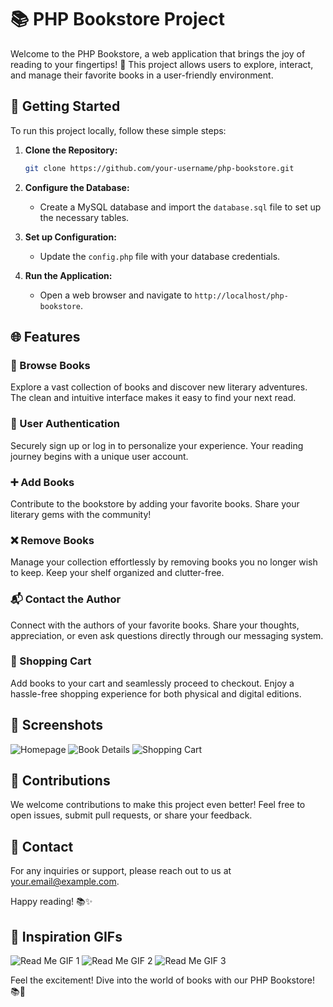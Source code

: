 # 📚 PHP Bookstore Project

Welcome to the PHP Bookstore, a web application that brings the joy of reading to your fingertips! 🌟 This project allows users to explore, interact, and manage their favorite books in a user-friendly environment.

## 🚀 Getting Started

To run this project locally, follow these simple steps:

1. **Clone the Repository:**
   ```bash
   git clone https://github.com/your-username/php-bookstore.git
   ```

2. **Configure the Database:**
   - Create a MySQL database and import the `database.sql` file to set up the necessary tables.

3. **Set up Configuration:**
   - Update the `config.php` file with your database credentials.

4. **Run the Application:**
   - Open a web browser and navigate to `http://localhost/php-bookstore`.

## 🌐 Features

### 📖 Browse Books
Explore a vast collection of books and discover new literary adventures. The clean and intuitive interface makes it easy to find your next read.

### 👥 User Authentication
Securely sign up or log in to personalize your experience. Your reading journey begins with a unique user account.

### ➕ Add Books
Contribute to the bookstore by adding your favorite books. Share your literary gems with the community!

### ❌ Remove Books
Manage your collection effortlessly by removing books you no longer wish to keep. Keep your shelf organized and clutter-free.

### 📬 Contact the Author
Connect with the authors of your favorite books. Share your thoughts, appreciation, or even ask questions directly through our messaging system.

### 🛒 Shopping Cart
Add books to your cart and seamlessly proceed to checkout. Enjoy a hassle-free shopping experience for both physical and digital editions.

## 📸 Screenshots

![Homepage](screenshots/homepage.png)
![Book Details](screenshots/book-details.png)
![Shopping Cart](screenshots/shopping-cart.png)

## 📝 Contributions

We welcome contributions to make this project even better! Feel free to open issues, submit pull requests, or share your feedback.

## 📧 Contact

For any inquiries or support, please reach out to us at [your.email@example.com](mailto:your.email@example.com).

Happy reading! 📚✨

## 🚀 Inspiration GIFs

![Read Me GIF 1](https://media.giphy.com/media/l2Je8M6b9XPxjuq40/giphy.gif)
![Read Me GIF 2](https://media.giphy.com/media/26BROrSHlmyzzHf3i/giphy.gif)
![Read Me GIF 3](https://media.giphy.com/media/l2Je8M6b9XPxjuq40/giphy.gif)

Feel the excitement! Dive into the world of books with our PHP Bookstore! 📚🎉
